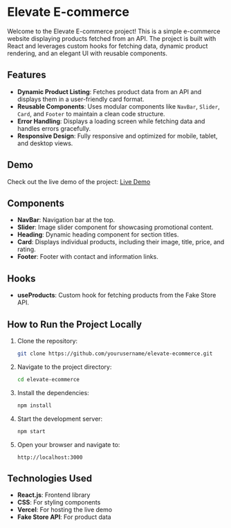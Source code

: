 # Elevate E-commerce

Welcome to the Elevate E-commerce project! This is a simple e-commerce website displaying products fetched from an API. The project is built with React and leverages custom hooks for fetching data, dynamic product rendering, and an elegant UI with reusable components.

## Features

- **Dynamic Product Listing**: Fetches product data from an API and displays them in a user-friendly card format.
- **Reusable Components**: Uses modular components like `NavBar`, `Slider`, `Card`, and `Footer` to maintain a clean code structure.
- **Error Handling**: Displays a loading screen while fetching data and handles errors gracefully.
- **Responsive Design**: Fully responsive and optimized for mobile, tablet, and desktop views.

## Demo

Check out the live demo of the project: [Live Demo](https://elevate-ecommerce.vercel.app/)

## Components

- **NavBar**: Navigation bar at the top.
- **Slider**: Image slider component for showcasing promotional content.
- **Heading**: Dynamic heading component for section titles.
- **Card**: Displays individual products, including their image, title, price, and rating.
- **Footer**: Footer with contact and information links.

## Hooks

- **useProducts**: Custom hook for fetching products from the Fake Store API.

## How to Run the Project Locally

1. Clone the repository:

    ```bash
    git clone https://github.com/yourusername/elevate-ecommerce.git
    ```

2. Navigate to the project directory:

    ```bash
    cd elevate-ecommerce
    ```

3. Install the dependencies:

    ```bash
    npm install
    ```

4. Start the development server:

    ```bash
    npm start
    ```

5. Open your browser and navigate to:

    ```
    http://localhost:3000
    ```

## Technologies Used

- **React.js**: Frontend library
- **CSS**: For styling components
- **Vercel**: For hosting the live demo
- **Fake Store API**: For product data



